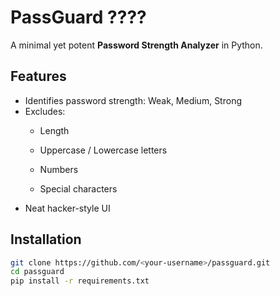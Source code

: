 # PassGuard ????

A minimal yet potent **Password Strength Analyzer** in Python.

## Features
- Identifies password strength: Weak, Medium, Strong
- Excludes:
  - Length

  - Uppercase / Lowercase letters
  - Numbers
  - Special characters
- Neat hacker-style UI

## Installation
```bash
git clone https://github.com/<your-username>/passguard.git
cd passguard
pip install -r requirements.txt
```
